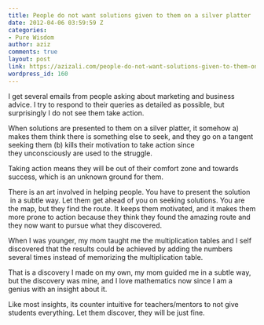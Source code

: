 ```yaml
---
title: People do not want solutions given to them on a silver platter
date: 2012-04-06 03:59:59 Z
categories:
- Pure Wisdom
author: aziz
comments: true
layout: post
link: https://azizali.com/people-do-not-want-solutions-given-to-them-on-a-silver-platter/
wordpress_id: 160
---
```


I get several emails from people asking about marketing and business advice. I try to respond to their queries as detailed as possible, but surprisingly I do not see them take action.

When solutions are presented to them on a silver platter, it somehow a) makes them think there is something else to seek, and they go on a tangent seeking them (b) kills their motivation to take action since they unconsciously are used to the struggle.

Taking action means they will be out of their comfort zone and towards success, which is an unknown ground for them.

There is an art involved in helping people. You have to present the solution  in a subtle way. Let them get ahead of you on seeking solutions. You are the map, but they find the route. It keeps them motivated, and it makes them more prone to action because they think they found the amazing route and they now want to pursue what they discovered.

When I was younger, my mom taught me the multiplication tables and I self discovered that the results could be achieved by adding the numbers several times instead of memorizing the multiplication table.

That is a discovery I made on my own, my mom guided me in a subtle way, but the discovery was mine, and I love mathematics now since I am a genius with an insight about it.

Like most insights, its counter intuitive for teachers/mentors to not give students everything. Let them discover, they will be just fine.
